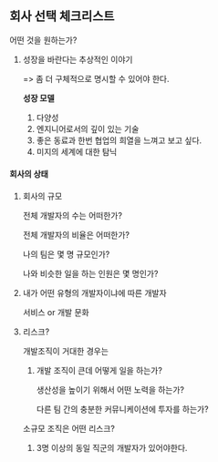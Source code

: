 ## 회사 선택 체크리스트

어떤 것을 원하는가?

1. 성장을 바란다는 추상적인 이야기

   => 좀 더 구체적으로 명시할 수 있어야 한다.

   **성장 모델**

   1. 다양성
   2. 엔지니어로서의 깊이 있는 기술
   3. 좋은 동료과 한번 협업의 희열을 느껴고 보고 싶다.
   4. 미지의 세계에 대한 탐닉

#### 회사의 상태

1. 회사의 규모

   전체 개발자의 수는 어떠한가?

   전체 개발자의 비율은 어떠한가?

   나의 팀은 몇 명 규모인가?

   나와 비슷한 일을 하는 인원은 몇 명인가?

2. 내가 어떤 유형의 개발자이냐에 따른 개발자

   서비스 or 개발 문화 

3. 리스크?

   개발조직이 거대한 경우는

   1. 개발 조직이 큰데 어떻게 일을 하는가?

      생산성을 높이기 위해서 어떤 노력을 하는가?

      다른 팀 간의 충분한 커뮤니케이션에 투자를 하는가?

   소규모 조직은 어떤 리스크?

   1. 3명 이상의 동일 직군의 개발자가 있어야한다.